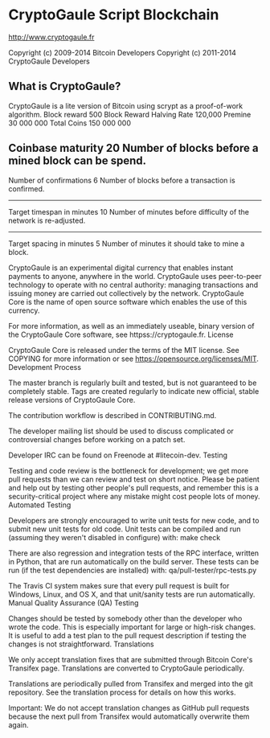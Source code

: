 CryptoGaule Script Blockchain 
================================

http://www.cryptogaule.fr

Copyright (c) 2009-2014 Bitcoin Developers
Copyright (c) 2011-2014 CryptoGaule Developers

What is CryptoGaule?
----------------

CryptoGaule is a lite version of Bitcoin using scrypt as a proof-of-work algorithm.
Block reward
500
Block Reward Halving Rate
120,000
Premine
30 000 000
Total Coins
150 000 000

Coinbase maturity
20
Number of blocks before a mined block can be spend.
-----------------------------
Number of confirmations
6
Number of blocks before a transaction is confirmed.

-------------
Target timespan in minutes
10
Number of minutes before difficulty of the network is re-adjusted.

--------------------
Target spacing in minutes
5
Number of minutes it should take to mine a block.

CryptoGaule is an experimental digital currency that enables instant payments to anyone, anywhere in the world. CryptoGaule uses peer-to-peer technology to operate with no central authority: managing transactions and issuing money are carried out collectively by the network. CryptoGaule Core is the name of open source software which enables the use of this currency.

For more information, as well as an immediately useable, binary version of the CryptoGaule Core software, see httpss://cryptogaule.fr.
License

CryptoGaule Core is released under the terms of the MIT license. See COPYING for more information or see https://opensource.org/licenses/MIT.
Development Process

The master branch is regularly built and tested, but is not guaranteed to be completely stable. Tags are created regularly to indicate new official, stable release versions of CryptoGaule Core.

The contribution workflow is described in CONTRIBUTING.md.

The developer mailing list should be used to discuss complicated or controversial changes before working on a patch set.

Developer IRC can be found on Freenode at #litecoin-dev.
Testing

Testing and code review is the bottleneck for development; we get more pull requests than we can review and test on short notice. Please be patient and help out by testing other people's pull requests, and remember this is a security-critical project where any mistake might cost people lots of money.
Automated Testing

Developers are strongly encouraged to write unit tests for new code, and to submit new unit tests for old code. Unit tests can be compiled and run (assuming they weren't disabled in configure) with: make check

There are also regression and integration tests of the RPC interface, written in Python, that are run automatically on the build server. These tests can be run (if the test dependencies are installed) with: qa/pull-tester/rpc-tests.py

The Travis CI system makes sure that every pull request is built for Windows, Linux, and OS X, and that unit/sanity tests are run automatically.
Manual Quality Assurance (QA) Testing

Changes should be tested by somebody other than the developer who wrote the code. This is especially important for large or high-risk changes. It is useful to add a test plan to the pull request description if testing the changes is not straightforward.
Translations

We only accept translation fixes that are submitted through Bitcoin Core's Transifex page. Translations are converted to CryptoGaule periodically.

Translations are periodically pulled from Transifex and merged into the git repository. See the translation process for details on how this works.

Important: We do not accept translation changes as GitHub pull requests because the next pull from Transifex would automatically overwrite them again.




